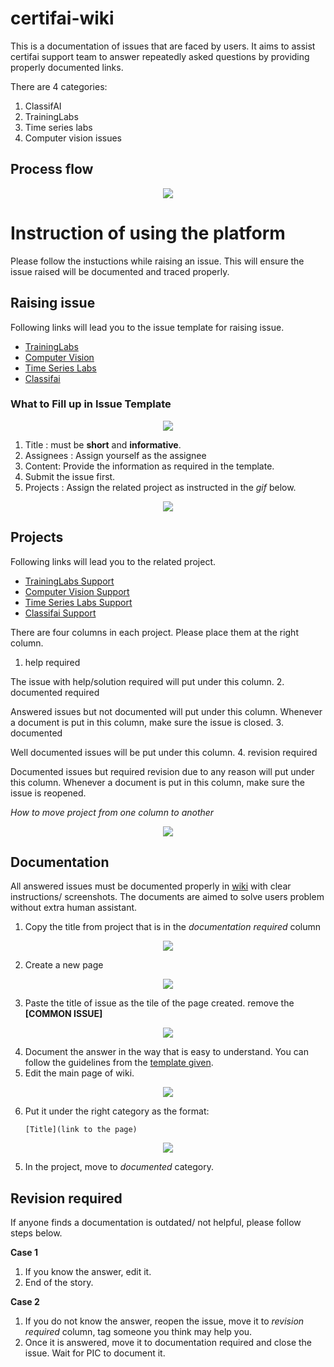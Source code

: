 # certifai-wiki

This is a documentation of issues that are faced by users. It aims to assist certifai support team to answer repeatedly asked questions by providing properly documented links.

There are 4 categories:
1. ClassifAI 
2. TrainingLabs
3. Time series labs
4. Computer vision issues

## Process flow
<p align="center">
  <img align="middle" src="metadata/flow_chart.jpeg"/>
</p>

# Instruction of using the platform

Please follow the instuctions while raising an issue. This will ensure the issue raised will be documented and traced properly.

## Raising issue
Following links will lead you to the issue template for raising issue.
- [TrainingLabs](https://github.com/CertifaiAI/certifai-wiki/issues/new?assignees=&labels=TrainingLabs+common+issue&template=traininglabs-common-issue.md&title=COMMON+ISSUES%3A+%5BISSUE+TITLE%5D)
- [Computer Vision](https://github.com/CertifaiAI/certifai-wiki/issues/new?assignees=&labels=computer+vision+common+issue&template=computer-vision-issue.md&title=COMMON+ISSUE%3A+%5BISSUE+TITLE%5D)
- [Time Series Labs](https://github.com/CertifaiAI/certifai-wiki/issues/new?assignees=&labels=time-series-labs+common+issue&template=time-series-labs-common-issue.md&title=COMMON+ISSUE%3A+%5BISSUE+TITLE%5D)
- [Classifai](https://github.com/CertifaiAI/certifai-wiki/issues/new?assignees=&labels=classifai+common+issue&template=classifai_common_issue.md&title=COMMON+ISSUE%3A+%5BISSUE+TITLE%5D)

### What to Fill up in Issue Template
<p align="center">
  <img align="middle" src="metadata/3.png"/>
</p>

1. Title :  must be **short** and **informative**.
2. Assignees : Assign yourself as the assignee
3. Content: Provide the information as required in the template.
4. Submit the issue first.
5. Projects : Assign the related project as instructed in the *gif* below.

<p align="center">
  <img align="middle" src="metadata/1.gif"/>
</p>

## Projects
Following links will lead you to the related project.
- [TrainingLabs Support](https://github.com/CertifaiAI/certifai-wiki/projects/5)
- [Computer Vision Support](https://github.com/CertifaiAI/certifai-wiki/projects/4)
- [Time Series Labs Support](https://github.com/CertifaiAI/certifai-wiki/projects/3)
- [Classifai Support](https://github.com/CertifaiAI/certifai-wiki/projects/2)

There are four columns in each project. Please place them at the right column. 
1. help required 
   
The issue with help/solution required will put under this column.
2. documented required
   
Answered issues but not documented will put under this column. Whenever a document is put in this column, make sure the issue is closed.
3. documented

Well documented issues will be put under this column.
4. revision required

Documented issues but required revision due to any reason will put under this column. Whenever a document is put in this column, make sure the issue is reopened.

*How to move project from one column to another*

<p align="center">
  <img align="middle" src="metadata/0.gif"/>
</p>

## Documentation
All answered issues must be documented properly in [wiki](https://github.com/CertifaiAI/certifai-wiki/wiki) with clear instructions/ screenshots. The documents are aimed to solve users problem without extra human assistant.

1. Copy the title from project that is in the *documentation required* column
<p align="center">
  <img align="middle" src="metadata/4.png"/>
</p>

2. Create a new page
<p align="center">
  <img align="middle" src="metadata/5.png"/>
</p>

3. Paste the title of issue as the tile of the page created. remove the **[COMMON ISSUE]**
<p align="center">
  <img align="middle" src="metadata/6.png"/>
</p>   

4. Document the answer in the way that is easy to understand. You can follow the guidelines from the [template given]().
5. Edit the main page of wiki. 
<p align="center">
  <img align="middle" src="metadata/7.png"/>
</p>

6. Put it under the right category as the format: 
   ```
   [Title](link to the page)
   ```
<p align="center">
  <img align="middle" src="metadata/8.png"/>
</p>

5. In the project, move to *documented* category.

## Revision required
If anyone finds a documentation is outdated/ not helpful, please follow steps below.

**Case 1**
1. If you know the answer, edit it.
2. End of the story.

**Case 2**
1. If you do not know the answer, reopen the issue, move it to *revision required* column, tag someone you think may help you.
2. Once it is answered, move it to documentation required and close the issue. Wait for PIC to document it.
